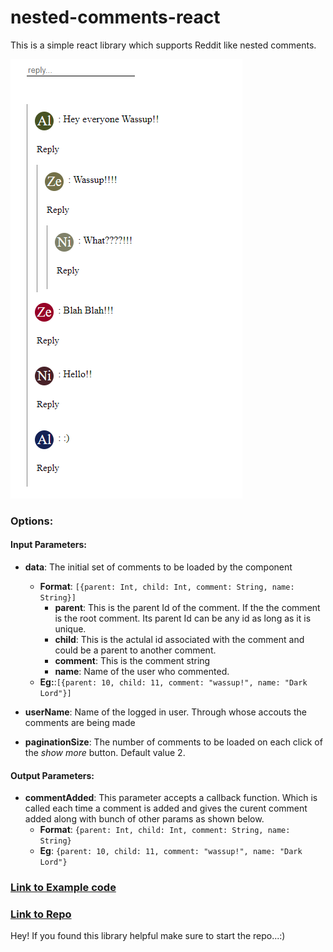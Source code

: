 # nested-comments-react

This is a simple react library which supports Reddit like nested comments.

![alt text](resources/libraryScreenshot.PNG "libScreenshot")

### Options:

#### Input Parameters:

- **data**: The initial set of comments to be loaded by the component

  - **Format**: `[{parent: Int, child: Int, comment: String, name: String}]`
    - **parent**: This is the parent Id of the comment. If the the comment is the root comment. Its parent Id can be any id as long as it is unique.
    - **child**: This is the actulal id associated with the comment and could be a parent to another comment.
    - **comment**: This is the comment string
    - **name**: Name of the user who commented.
  - **Eg:**:`[{parent: 10, child: 11, comment: "wassup!", name: "Dark Lord"}]`

- **userName**: Name of the logged in user. Through whose accouts the comments are being made

- **paginationSize**: The number of comments to be loaded on each click of the _show more_ button. Default value 2.

#### Output Parameters:

- **commentAdded**: This parameter accepts a callback function. Which is called each time a comment is added and gives the curent comment added along with bunch of other params as shown below.
  - **Format**: `{parent: Int, child: Int, comment: String, name: String}`
  - **Eg**: `{parent: 10, child: 11, comment: "wassup!", name: "Dark Lord"}`

### [Link to Example code](https://github.com/Alihussainladiwala/nestedComments/blob/main/nested-comments/src/stories/nestedComments.stories.js "Link to story")

### [Link to Repo](https://github.com/Alihussainladiwala/nestedComments "Link to repo")

Hey! If you found this library helpful make sure to start the repo...:)
